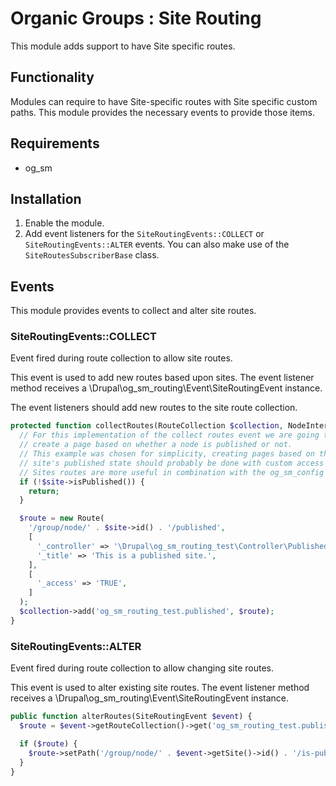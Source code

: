 # Organic Groups : Site Routing
This module adds support to have Site specific routes.




## Functionality
Modules can require to have Site-specific routes with Site specific 
custom paths. This module provides the necessary events to provide those items.



## Requirements
* og_sm




## Installation
1. Enable the module.
2. Add event listeners for the `SiteRoutingEvents::COLLECT` or 
   `SiteRoutingEvents::ALTER` events. You can also make use of the 
   `SiteRoutesSubscriberBase` class.




## Events
This module provides events to collect and alter site routes.


### SiteRoutingEvents::COLLECT
Event fired during route collection to allow site routes.

This event is used to add new routes based upon sites. The event listener
method receives a \Drupal\og_sm_routing\Event\SiteRoutingEvent instance.

The event listeners should add new routes to the site route collection.

```php
protected function collectRoutes(RouteCollection $collection, NodeInterface $site) {
  // For this implementation of the collect routes event we are going to
  // create a page based on whether a node is published or not.
  // This example was chosen for simplicity, creating pages based on the
  // site's published state should probably be done with custom access checks.
  // Sites routes are more useful in combination with the og_sm_config module.
  if (!$site->isPublished()) {
    return;
  }

  $route = new Route(
    '/group/node/' . $site->id() . '/published',
    [
      '_controller' => '\Drupal\og_sm_routing_test\Controller\PublishedController::published',
      '_title' => 'This is a published site.',
    ],
    [
      '_access' => 'TRUE',
    ]
  );
  $collection->add('og_sm_routing_test.published', $route);
}
```


### SiteRoutingEvents::ALTER
Event fired during route collection to allow changing site routes.

This event is used to alter existing site routes. The event listener
method receives a \Drupal\og_sm_routing\Event\SiteRoutingEvent instance.

```php
public function alterRoutes(SiteRoutingEvent $event) {
  $route = $event->getRouteCollection()->get('og_sm_routing_test.published');

  if ($route) {
    $route->setPath('/group/node/' . $event->getSite()->id() . '/is-published');
  }
}
```
